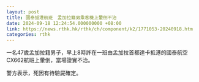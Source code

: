 ```yaml
---
layout: post
title: 國泰抵港航班　孟加拉籍男乘客機上暈倒不治
date: 2024-09-18 12:24:54.000000000 +08:00
link: https://news.rthk.hk/rthk/ch/component/k2/1771053-20240918.htm
categories: rthk
---
```


一名47歲孟加拉籍男子，早上8時許在一班由孟加拉首都達卡抵港的國泰航空CX662航班上暈倒，當場證實不治。

警方表示，死因有待驗屍確定。
